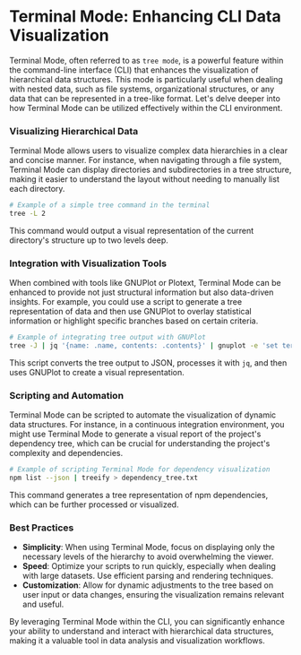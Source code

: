 # Terminal Mode: Enhancing CLI Data Visualization

Terminal Mode, often referred to as `tree mode`, is a powerful feature within the command-line interface (CLI) that enhances the visualization of hierarchical data structures. This mode is particularly useful when dealing with nested data, such as file systems, organizational structures, or any data that can be represented in a tree-like format. Let's delve deeper into how Terminal Mode can be utilized effectively within the CLI environment.

### Visualizing Hierarchical Data

Terminal Mode allows users to visualize complex data hierarchies in a clear and concise manner. For instance, when navigating through a file system, Terminal Mode can display directories and subdirectories in a tree structure, making it easier to understand the layout without needing to manually list each directory.

```bash
# Example of a simple tree command in the terminal
tree -L 2
```

This command would output a visual representation of the current directory's structure up to two levels deep.

### Integration with Visualization Tools

When combined with tools like GNUPlot or Plotext, Terminal Mode can be enhanced to provide not just structural information but also data-driven insights. For example, you could use a script to generate a tree representation of data and then use GNUPlot to overlay statistical information or highlight specific branches based on certain criteria.

```bash
# Example of integrating tree output with GNUPlot
tree -J | jq '{name: .name, contents: .contents}' | gnuplot -e 'set terminal png; set output "tree_plot.png"; plot "-" using 1:2 with lines'
```

This script converts the tree output to JSON, processes it with `jq`, and then uses GNUPlot to create a visual representation.

### Scripting and Automation

Terminal Mode can be scripted to automate the visualization of dynamic data structures. For instance, in a continuous integration environment, you might use Terminal Mode to generate a visual report of the project's dependency tree, which can be crucial for understanding the project's complexity and dependencies.

```bash
# Example of scripting Terminal Mode for dependency visualization
npm list --json | treeify > dependency_tree.txt
```

This command generates a tree representation of npm dependencies, which can be further processed or visualized.

### Best Practices

- **Simplicity**: When using Terminal Mode, focus on displaying only the necessary levels of the hierarchy to avoid overwhelming the viewer.
- **Speed**: Optimize your scripts to run quickly, especially when dealing with large datasets. Use efficient parsing and rendering techniques.
- **Customization**: Allow for dynamic adjustments to the tree based on user input or data changes, ensuring the visualization remains relevant and useful.

By leveraging Terminal Mode within the CLI, you can significantly enhance your ability to understand and interact with hierarchical data structures, making it a valuable tool in data analysis and visualization workflows.

